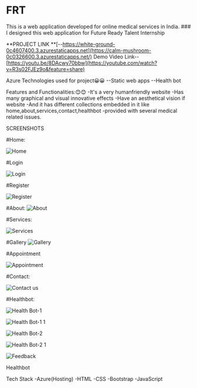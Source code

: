 # FRT
This is a web application developed for online medical services in India. ### I designed this web application for Future Ready Talent Internship

**PROJECT LINK **[--https://white-ground-0c4607400.3.azurestaticapps.net](https://calm-mushroom-0c0326600.3.azurestaticapps.net/)
Demo Video Link--[https://youtu.be/8DAcwy70bbw](https://youtube.com/watch?v=R3s02FJEz9o&feature=share)

Azure Technologies used for project😀😀 --Static web apps --Health bot

Features and Functionalities:😊😊 -It's a very humanfriendly website -Has many graphical and visual innovative effects -Have an aesthetical vision if website -And it has different collections embedded in it like home,about,services,contact,healthbot -provided with several medical related issues.

SCREENSHOTS



#Home:

![Home](https://github.com/VMALLIKHARJUNA/FRT/assets/99603294/5a438365-2e7b-4e38-a4a7-36a3fa69662e)


#Login



![Login](https://github.com/VMALLIKHARJUNA/FRT/assets/99603294/3a4cf3d0-657b-4a4e-98e0-01f11ed8002d)




#Register


![Register](https://github.com/VMALLIKHARJUNA/FRT/assets/99603294/d09e10e0-5e62-43e5-bb27-8eefa90d03f6)






#About:
![About](https://github.com/VMALLIKHARJUNA/FRT/assets/99603294/06919bac-f651-47c4-b149-3642d25e01cd)



#Services:

![Services](https://github.com/VMALLIKHARJUNA/FRT/assets/99603294/59dbcb14-432e-4a4d-8c93-38d9217385d7)


#Gallery
![Gallery](https://github.com/VMALLIKHARJUNA/FRT/assets/99603294/93d5df52-ae19-442a-8673-f32308b29cab)

#Appointment

![Appointment](https://github.com/VMALLIKHARJUNA/FRT/assets/99603294/31c5d5c5-7d63-4219-8304-5da59f68fe22)


#Contact:

![Contact us](https://github.com/VMALLIKHARJUNA/FRT/assets/99603294/ad2d1608-ac29-4bbd-aba0-304b5fb9b532)


#Healthbot:

![Health Bot-1](https://github.com/VMALLIKHARJUNA/FRT/assets/99603294/be628449-199f-4fae-be58-046bd34a4c9d)

![Health Bot-1 1](https://github.com/VMALLIKHARJUNA/FRT/assets/99603294/92d8405b-b35d-4f14-804b-3ac452f7e654)

![Health Bot-2](https://github.com/VMALLIKHARJUNA/FRT/assets/99603294/9ea7f8f5-cf29-4a9a-8d1d-d01a0a781bbb)


![Health Bot-2 1](https://github.com/VMALLIKHARJUNA/FRT/assets/99603294/fd00c36d-0ae2-44e1-ba5d-2a330bcb7470)


![Feedback](https://github.com/VMALLIKHARJUNA/FRT/assets/99603294/28029cab-1717-456c-9f6b-37394032983c)


Healthbot

Tech Stack -Azure(Hosting) -HTML -CSS -Bootstrap -JavaScript
